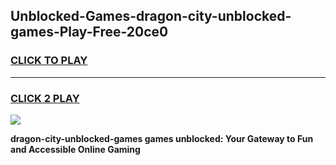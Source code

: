 
## Unblocked-Games-dragon-city-unblocked-games-Play-Free-20ce0
<h3>
<a href="https://premium76.site?title=dragon-city-unblocked-games&ref=09A">CLICK TO PLAY</a></h3>
<hr>

<h3>
<a href="https://premium76.site?title=dragon-city-unblocked-games&ref=09A">CLICK 2 PLAY</a>
  
</h3>

<a href="https://premium76.site?title=dragon-city-unblocked-games&ref=09A"><img src="https://clearcache.store/games.png"></a>


**dragon-city-unblocked-games games unblocked: Your Gateway to Fun and Accessible Online Gaming**
